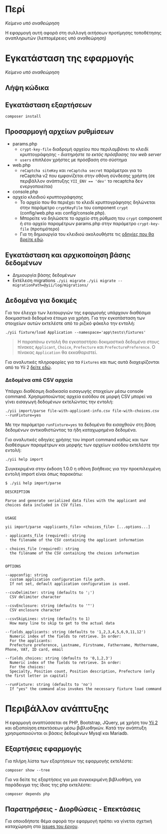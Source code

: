 
# Περί

_Κείμενο υπό αναθεώρηση_

Η εφαρμογή αυτή αφορά στη συλλογή αιτήσεων προτίμησης τοποθέτησης αναπληρωτών 
(λεπτομέρειες υπό αναθεώρηση)

# Εγκατάσταση της εφαρμογής 

_Κείμενο υπό αναθεώρηση_

## Λήψη κώδικα 

## Εγκατάσταση εξαρτήσεων 

```
composer install
```

## Προσαρμογή αρχείων ρυθμίσεων 

* params.php
    * `crypt-key-file` διαδρομή αρχείου που περιλαμβάνει το κλειδί κρυπτογράφησης - _διατηρήστε το εκτός πρόσβασης του web server_ 
    * `users` επιπλέον χρήστες με πρόσβαση στο σύστημα 
* web.php
    * `reCaptcha siteKey` και `reCaptcha secret` παράμετροι για το reCaptcha v2 που εμφανίζεται στην οθόνη σύνδεσης χρήστη (σε περιβάλλον ανάπτυξης `YII_ENV == 'dev'` το recaptcha δεν ενεργοποιείται)
* console.php 
* αρχείο κλειδιού κρυπτογράφησης 
    * Το αρχείο που θα περιέχει το κλειδί κρυπτογράφησης δηλώνεται στην 
    παράμετρο `cryptKeyFile` του component `crypt` (config/web.php και 
    config/console.php). 
    * Μπορείτε να δηλώσετε το αρχείο στη ρύθμιση του `crypt` component ή
    στο αρχείο παραμέτρων params.php στην παράμετρο `crypt-key-file` (προτιμότερο)
    * Για τη δημιουργία του κλειδιού ακολουθήστε τις [οδηγίες που θα βρείτε εδώ](https://github.com/defuse/php-encryption/blob/master/docs/Tutorial.md#scenario-1-keep-data-secret-from-the-database-administrator).

## Εγκατάσταση και αρχικοποίηση βάσης δεδομένων 

* Δημιουργία βάσης δεδομένων 
* Εκτέλεση migrations 
`./yii migrate`
`./yii migrate --migrationPath=@yii/log/migrations/`

## Δεδομένα για δοκιμές 

Για τον έλεγχο των λειτουργιών της εφαρμογής υπάρχουν διαθέσιμα δοκιμαστικά 
δεδομένα έτοιμα για χρήση. Για την εγκατάσταση των στοιχείων αυτών εκτελέστε 
από το ριζικό φάκελο την εντολή:

```
./yii fixture/load Application --namespace='app\tests\fixtures'
```

> Η παραπάνω εντολή θα εγκαταστήσει δοκιμαστικά δεδομένα στους πίνακες 
`Applicant`, `Choice`, `Prefecture` και `PrefecturePreference`. Ο πίνακας
`Application` θα εκκαθαριστεί.

Για αναλυτικές πληροφορίες για τα `Fixtures` και πως αυτά διαχειρίζονται 
από το Yii 2 [δείτε εδώ](http://www.yiiframework.com/doc-2.0/guide-test-fixtures.html).

### Δεδομένα από CSV αρχεία

Υπάρχει διαθέσιμη διαδικασία εισαγωγής στοιχείων μέσω console command.
Χρησιμοποιώντας αρχεία εισόδου σε μορφή CSV μπορεί να γίνει εισαγωγή δεδομένων
εκτελώντας την εντολή:

```
./yii import/parse file-with-applicant-info.csv file-with-choices.csv --runFixture=yes
```

Με την παράμετρο `runFixture=yes` τα δεδομένα θα εισαχθούν στη βάση δεδομένων 
αντικαθιστώντας τα ήδη καταχωρημένα δεδομένα.

Για αναλυτικές οδηγίες χρήσης του import command καθώς και των διαθέσιμων παραμέτρων
και μορφής των αρχείων εισόδου εκτελέστε την εντολή:

```
./yii help import 
```

Συγκεκριμένα στην έκδοση 1.0.0 η οθόνη βοήθειας για την προεπιλεγμένη εντολή import
είναι όπως παρακάτω: 

```
$ ./yii help import/parse 

DESCRIPTION

Parse and generate serialized data files with the applicant and choices data included in CSV files.


USAGE

yii import/parse <applicants_file> <choices_file> [...options...]

- applicants_file (required): string
  the filename of the CSV containing the applicant information

- choices_file (required): string
  the filename of the CSV containing the choices information


OPTIONS

--appconfig: string
  custom application configuration file path.
  If not set, default application configuration is used.

--csvDelimiter: string (defaults to ';')
  CSV delimiter character

--csvEnclosure: string (defaults to '"')
  CSV enclosure character

--csvSkipLines: string (defaults to 1)
  How many line to skip to get to the actual data

--fields_applicants: string (defaults to '1,2,3,4,5,6,9,11,12')
  Numeric index of the fields to retrieve. In order:
  For the applicants: 
  Prefecture preference, Lastname, Firstname, Fathername, Mothername, Phone, VAT, ID card, email

--fields_choices: string (defaults to '0,1,2,3')
  Numeric index of the fields to retrieve. In order:
  For the choices:
  Specialty, Position count, Position description, Prefecture (only the first letter in capital)

--runFixture: string (defaults to 'no')
  If "yes" the command also invokes the necessary fixture load command
```

# Περιβάλλον ανάπτυξης 

Η εφαρμογή αναπτύσσεται σε PHP, Bootstrap, JQuery, με χρήση του 
[Yii 2](http://www.yiiframework.com/) και αξιοποίηση επεκτάσεων μέσω βιβλιοθηκών.
Κατά την ανάπτυξη χρησιμοποιούνται οι βάσεις δεδομένων Mysql και Mariadb.

## Εξαρτήσεις εφαρμογής 

Για πλήρη λίστα των εξαρτήσεων της εφαρμογής εκτελέστε:

```
composer show --tree
```

Για να δείτε τις εξαρτήσεις για μια συγκεκριμένη βιβλιοθήκη, για παράδειγμα
της ίδιας της php εκτελέστε:

```
composer depends php
```

## Παρατηρήσεις - Διορθώσεις - Επεκτάσεις 

Για οποιοδήποτε θέμα αφορά την εφαρμογή πρέπει να γίνεται σχετική καταχώρηση στα 
[issues του έργου](https://github.com/spapad/admapp-applications-front/issues).
